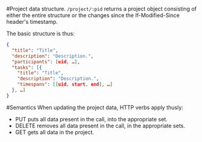 #Project data structure.
`/project/:pid` returns a project object consisting of either the entire structure or the changes since the If-Modified-Since header's timestamp.

The basic structure is thus:
```json
{
  "title": "Title",
  "description": "Description.",
  "participants": [uid, …],
  "tasks": [{
    "title": "Title",
    "description": "Description.",
    "timespans": [[uid, start, end], …]
  }, …]
}
```

#Semantics
When updating the project data, HTTP verbs apply thusly:
 - PUT puts all data present in the call, into the appropriate set.
 - DELETE removes all data present in the call, in the appropriate sets.
 - GET gets all data in the project.
